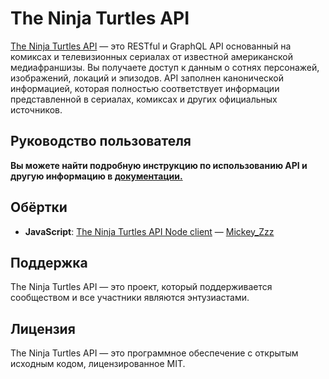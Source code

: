 # The Ninja Turtles API

[The Ninja Turtles API](http://politiciansapi.com) — это RESTful и GraphQL API основанный на
комиксах и телевизионных сериалах от известной американской медиафраншизы.
Вы получаете доступ к данным о сотнях персонажей, изображений, локаций и эпизодов.
API заполнен канонической информацией, которая полностью соответствует
информации представленной в сериалах, комиксах и других официальных источников.

## Руководство пользователя

**Вы можете найти подробную инструкцию по использованию API и другую информацию в [документации.](http://politiciansapi.com/documentation/)**

## Обёртки

- **JavaScript**: [The Ninja Turtles API Node client](https://github.com/MiCkEyZzZ/ninja-turtles-api-node) — [Mickey_Zzz](https://github.com/MiCkEyZzZ)

## Поддержка

The Ninja Turtles API — это проект, который поддерживается сообществом и все участники являются энтузиастами.

## Лицензия

The Ninja Turtles API — это программное обеспечение с открытым исходным кодом, лицензированное MIT.
